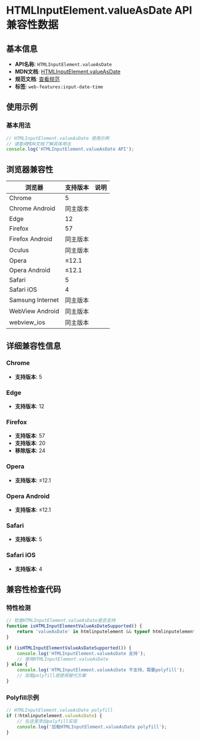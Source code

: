 # HTMLInputElement.valueAsDate API 兼容性数据

## 基本信息

- **API名称**: `HTMLInputElement.valueAsDate`
- **MDN文档**: [HTMLInputElement.valueAsDate](https://developer.mozilla.org/docs/Web/API/HTMLInputElement/valueAsDate)
- **规范文档**: [查看规范](https://html.spec.whatwg.org/multipage/input.html#dom-input-valueasdate-dev)
- **标签**: `web-features:input-date-time`

## 使用示例

### 基本用法

```javascript
// HTMLInputElement.valueAsDate 使用示例
// 请查阅MDN文档了解具体用法
console.log('HTMLInputElement.valueAsDate API');
```

## 浏览器兼容性

| 浏览器 | 支持版本 | 说明 |
|--------|----------|------|
| Chrome | 5 |  |
| Chrome Android | 同主版本 |  |
| Edge | 12 |  |
| Firefox | 57 |  |
| Firefox Android | 同主版本 |  |
| Oculus | 同主版本 |  |
| Opera | ≤12.1 |  |
| Opera Android | ≤12.1 |  |
| Safari | 5 |  |
| Safari iOS | 4 |  |
| Samsung Internet | 同主版本 |  |
| WebView Android | 同主版本 |  |
| webview_ios | 同主版本 |  |

## 详细兼容性信息

### Chrome

- **支持版本**: 5

### Edge

- **支持版本**: 12

### Firefox

- **支持版本**: 57
- **支持版本**: 20
- **移除版本**: 24

### Opera

- **支持版本**: ≤12.1

### Opera Android

- **支持版本**: ≤12.1

### Safari

- **支持版本**: 5

### Safari iOS

- **支持版本**: 4

## 兼容性检查代码

### 特性检测

```javascript
// 检查HTMLInputElement.valueAsDate是否支持
function isHTMLInputElementValueAsDateSupported() {
    return 'valueAsDate' in htmlinputelement && typeof htmlinputelement.valueAsDate === 'function';
}

if (isHTMLInputElementValueAsDateSupported()) {
    console.log('HTMLInputElement.valueAsDate 支持');
    // 使用HTMLInputElement.valueAsDate
} else {
    console.log('HTMLInputElement.valueAsDate 不支持，需要polyfill');
    // 加载polyfill或使用替代方案
}
```

### Polyfill示例

```javascript
// HTMLInputElement.valueAsDate polyfill
if (!htmlinputelement.valueAsDate) {
    // 在这里添加polyfill实现
    console.log('加载HTMLInputElement.valueAsDate polyfill');
}
```

